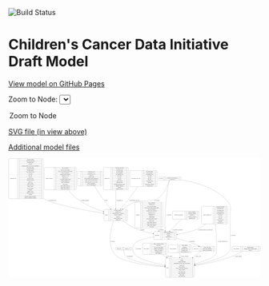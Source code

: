 <link rel='stylesheet' href="assets/style.css">
<link rel='stylesheet' href="https://unpkg.com/leaflet@1.5.1/dist/leaflet.css" integrity="sha512-xwE/Az9zrjBIphAcBb3F6JVqxf46+CDLwfLMHloNu6KEQCAWi6HcDUbeOfBIptF7tcCzusKFjFw2yuvEpDL9wQ==" crossorigin="">
<script type="text/javascript" src="https://code.jquery.com/jquery-3.2.1.min.js"></script>
<script type="text/javascript"  src="https://unpkg.com/leaflet@1.5.1/dist/leaflet.js"></script>
<script type="text/javascript" src="assets/actions.js"></script>

![Build Status](https://github.com/CBIIT/ccdi-model/actions/workflows/model-test-and-deploy.yml/badge.svg)

# Children's Cancer Data Initiative Draft Model

[View model on GitHub Pages](https://cbiit.github.io/ccdi-model/)



Zoom to Node: <select id="node_select">
  <option value="">Zoom to Node</option>
</select>
<div id="model"></div>

<p>
<a href="./model-desc/ccdi-model.svg">SVG file (in view above)</a>
<p>
<a href="./model-desc">Additional model files</a>
<div id='graph' style='display:off;'>
<svg width="3612pt" height="1712pt"
 viewBox="0.00 0.00 3612.00 1712.00" xmlns="http://www.w3.org/2000/svg" xmlns:xlink="http://www.w3.org/1999/xlink">
<g id="graph0" class="graph" transform="scale(1 1) rotate(0) translate(4 1708)">
<title>Perl</title>
<polygon fill="#ffffff" stroke="transparent" points="-4,4 -4,-1708 3608,-1708 3608,4 -4,4"/>
<!-- sample -->
<g id="node1" class="node">
<title>sample</title>
<path fill="none" stroke="#000000" d="M1376.5,-812C1376.5,-812 1690.5,-812 1690.5,-812 1696.5,-812 1702.5,-818 1702.5,-824 1702.5,-824 1702.5,-961 1702.5,-961 1702.5,-967 1696.5,-973 1690.5,-973 1690.5,-973 1376.5,-973 1376.5,-973 1370.5,-973 1364.5,-967 1364.5,-961 1364.5,-961 1364.5,-824 1364.5,-824 1364.5,-818 1370.5,-812 1376.5,-812"/>
<text text-anchor="middle" x="1398.5" y="-888.8" font-family="Times,serif" font-size="14.00" fill="#000000">sample</text>
<polyline fill="none" stroke="#000000" points="1432.5,-812 1432.5,-973 "/>
<text text-anchor="middle" x="1443" y="-888.8" font-family="Times,serif" font-size="14.00" fill="#000000"> </text>
<polyline fill="none" stroke="#000000" points="1453.5,-812 1453.5,-973 "/>
<text text-anchor="middle" x="1567.5" y="-957.8" font-family="Times,serif" font-size="14.00" fill="#000000">alternate_sample_id</text>
<polyline fill="none" stroke="#000000" points="1453.5,-950 1681.5,-950 "/>
<text text-anchor="middle" x="1567.5" y="-934.8" font-family="Times,serif" font-size="14.00" fill="#000000">anatomic_site</text>
<polyline fill="none" stroke="#000000" points="1453.5,-927 1681.5,-927 "/>
<text text-anchor="middle" x="1567.5" y="-911.8" font-family="Times,serif" font-size="14.00" fill="#000000">participant_age_at_collection</text>
<polyline fill="none" stroke="#000000" points="1453.5,-904 1681.5,-904 "/>
<text text-anchor="middle" x="1567.5" y="-888.8" font-family="Times,serif" font-size="14.00" fill="#000000">sample_description</text>
<polyline fill="none" stroke="#000000" points="1453.5,-881 1681.5,-881 "/>
<text text-anchor="middle" x="1567.5" y="-865.8" font-family="Times,serif" font-size="14.00" fill="#000000">sample_id</text>
<polyline fill="none" stroke="#000000" points="1453.5,-858 1681.5,-858 "/>
<text text-anchor="middle" x="1567.5" y="-842.8" font-family="Times,serif" font-size="14.00" fill="#000000">sample_tumor_status</text>
<polyline fill="none" stroke="#000000" points="1453.5,-835 1681.5,-835 "/>
<text text-anchor="middle" x="1567.5" y="-819.8" font-family="Times,serif" font-size="14.00" fill="#000000">sample_type</text>
<polyline fill="none" stroke="#000000" points="1681.5,-812 1681.5,-973 "/>
<text text-anchor="middle" x="1692" y="-888.8" font-family="Times,serif" font-size="14.00" fill="#000000"> </text>
</g>
<!-- participant -->
<g id="node3" class="node">
<title>participant</title>
<path fill="none" stroke="#000000" d="M2089.5,-541.5C2089.5,-541.5 2393.5,-541.5 2393.5,-541.5 2399.5,-541.5 2405.5,-547.5 2405.5,-553.5 2405.5,-553.5 2405.5,-644.5 2405.5,-644.5 2405.5,-650.5 2399.5,-656.5 2393.5,-656.5 2393.5,-656.5 2089.5,-656.5 2089.5,-656.5 2083.5,-656.5 2077.5,-650.5 2077.5,-644.5 2077.5,-644.5 2077.5,-553.5 2077.5,-553.5 2077.5,-547.5 2083.5,-541.5 2089.5,-541.5"/>
<text text-anchor="middle" x="2125.5" y="-595.3" font-family="Times,serif" font-size="14.00" fill="#000000">participant</text>
<polyline fill="none" stroke="#000000" points="2173.5,-541.5 2173.5,-656.5 "/>
<text text-anchor="middle" x="2184" y="-595.3" font-family="Times,serif" font-size="14.00" fill="#000000"> </text>
<polyline fill="none" stroke="#000000" points="2194.5,-541.5 2194.5,-656.5 "/>
<text text-anchor="middle" x="2289.5" y="-641.3" font-family="Times,serif" font-size="14.00" fill="#000000">alternate_participant_id</text>
<polyline fill="none" stroke="#000000" points="2194.5,-633.5 2384.5,-633.5 "/>
<text text-anchor="middle" x="2289.5" y="-618.3" font-family="Times,serif" font-size="14.00" fill="#000000">ethnicity</text>
<polyline fill="none" stroke="#000000" points="2194.5,-610.5 2384.5,-610.5 "/>
<text text-anchor="middle" x="2289.5" y="-595.3" font-family="Times,serif" font-size="14.00" fill="#000000">gender</text>
<polyline fill="none" stroke="#000000" points="2194.5,-587.5 2384.5,-587.5 "/>
<text text-anchor="middle" x="2289.5" y="-572.3" font-family="Times,serif" font-size="14.00" fill="#000000">participant_id</text>
<polyline fill="none" stroke="#000000" points="2194.5,-564.5 2384.5,-564.5 "/>
<text text-anchor="middle" x="2289.5" y="-549.3" font-family="Times,serif" font-size="14.00" fill="#000000">race</text>
<polyline fill="none" stroke="#000000" points="2384.5,-541.5 2384.5,-656.5 "/>
<text text-anchor="middle" x="2395" y="-595.3" font-family="Times,serif" font-size="14.00" fill="#000000"> </text>
</g>
<!-- sample&#45;&gt;participant -->
<g id="edge11" class="edge">
<title>sample&#45;&gt;participant</title>
<path fill="none" stroke="#000000" d="M1630.7988,-811.8249C1678.7667,-775.5389 1738.9935,-734.9118 1798.5,-708 1883.3636,-669.6205 1983.7374,-643.5009 2067.4657,-626.4763"/>
<polygon fill="#000000" stroke="#000000" points="2068.2149,-629.8958 2077.3308,-624.4967 2066.8376,-623.0326 2068.2149,-629.8958"/>
<text text-anchor="middle" x="1916" y="-678.8" font-family="Times,serif" font-size="14.00" fill="#000000">of_sample</text>
</g>
<!-- study -->
<g id="node16" class="node">
<title>study</title>
<path fill="none" stroke="#000000" d="M2257.5,-.5C2257.5,-.5 2647.5,-.5 2647.5,-.5 2653.5,-.5 2659.5,-6.5 2659.5,-12.5 2659.5,-12.5 2659.5,-264.5 2659.5,-264.5 2659.5,-270.5 2653.5,-276.5 2647.5,-276.5 2647.5,-276.5 2257.5,-276.5 2257.5,-276.5 2251.5,-276.5 2245.5,-270.5 2245.5,-264.5 2245.5,-264.5 2245.5,-12.5 2245.5,-12.5 2245.5,-6.5 2251.5,-.5 2257.5,-.5"/>
<text text-anchor="middle" x="2273.5" y="-134.8" font-family="Times,serif" font-size="14.00" fill="#000000">study</text>
<polyline fill="none" stroke="#000000" points="2301.5,-.5 2301.5,-276.5 "/>
<text text-anchor="middle" x="2312" y="-134.8" font-family="Times,serif" font-size="14.00" fill="#000000"> </text>
<polyline fill="none" stroke="#000000" points="2322.5,-.5 2322.5,-276.5 "/>
<text text-anchor="middle" x="2480.5" y="-261.3" font-family="Times,serif" font-size="14.00" fill="#000000">acl</text>
<polyline fill="none" stroke="#000000" points="2322.5,-253.5 2638.5,-253.5 "/>
<text text-anchor="middle" x="2480.5" y="-238.3" font-family="Times,serif" font-size="14.00" fill="#000000">consent</text>
<polyline fill="none" stroke="#000000" points="2322.5,-230.5 2638.5,-230.5 "/>
<text text-anchor="middle" x="2480.5" y="-215.3" font-family="Times,serif" font-size="14.00" fill="#000000">consent_shorthand</text>
<polyline fill="none" stroke="#000000" points="2322.5,-207.5 2638.5,-207.5 "/>
<text text-anchor="middle" x="2480.5" y="-192.3" font-family="Times,serif" font-size="14.00" fill="#000000">experimental_strategy_and_data_subtype</text>
<polyline fill="none" stroke="#000000" points="2322.5,-184.5 2638.5,-184.5 "/>
<text text-anchor="middle" x="2480.5" y="-169.3" font-family="Times,serif" font-size="14.00" fill="#000000">external_url</text>
<polyline fill="none" stroke="#000000" points="2322.5,-161.5 2638.5,-161.5 "/>
<text text-anchor="middle" x="2480.5" y="-146.3" font-family="Times,serif" font-size="14.00" fill="#000000">phs_accession</text>
<polyline fill="none" stroke="#000000" points="2322.5,-138.5 2638.5,-138.5 "/>
<text text-anchor="middle" x="2480.5" y="-123.3" font-family="Times,serif" font-size="14.00" fill="#000000">size_of_data_being_uploaded</text>
<polyline fill="none" stroke="#000000" points="2322.5,-115.5 2638.5,-115.5 "/>
<text text-anchor="middle" x="2480.5" y="-100.3" font-family="Times,serif" font-size="14.00" fill="#000000">study_acronym</text>
<polyline fill="none" stroke="#000000" points="2322.5,-92.5 2638.5,-92.5 "/>
<text text-anchor="middle" x="2480.5" y="-77.3" font-family="Times,serif" font-size="14.00" fill="#000000">study_data_types</text>
<polyline fill="none" stroke="#000000" points="2322.5,-69.5 2638.5,-69.5 "/>
<text text-anchor="middle" x="2480.5" y="-54.3" font-family="Times,serif" font-size="14.00" fill="#000000">study_description</text>
<polyline fill="none" stroke="#000000" points="2322.5,-46.5 2638.5,-46.5 "/>
<text text-anchor="middle" x="2480.5" y="-31.3" font-family="Times,serif" font-size="14.00" fill="#000000">study_name</text>
<polyline fill="none" stroke="#000000" points="2322.5,-23.5 2638.5,-23.5 "/>
<text text-anchor="middle" x="2480.5" y="-8.3" font-family="Times,serif" font-size="14.00" fill="#000000">study_short_title</text>
<polyline fill="none" stroke="#000000" points="2638.5,-.5 2638.5,-276.5 "/>
<text text-anchor="middle" x="2649" y="-134.8" font-family="Times,serif" font-size="14.00" fill="#000000"> </text>
</g>
<!-- sample&#45;&gt;study -->
<g id="edge12" class="edge">
<title>sample&#45;&gt;study</title>
<path fill="none" stroke="#000000" d="M1502.4494,-811.7212C1462.237,-692.0255 1409.573,-466.7978 1520.5,-328 1607.8769,-218.6693 1988.2301,-171.0385 2235.221,-151.3349"/>
<polygon fill="#000000" stroke="#000000" points="2235.7198,-154.8065 2245.4139,-150.5316 2235.1697,-147.8282 2235.7198,-154.8065"/>
<text text-anchor="middle" x="1491" y="-511.8" font-family="Times,serif" font-size="14.00" fill="#000000">of_sample</text>
</g>
<!-- publication -->
<g id="node2" class="node">
<title>publication</title>
<path fill="none" stroke="#000000" d="M1541.5,-391C1541.5,-391 1751.5,-391 1751.5,-391 1757.5,-391 1763.5,-397 1763.5,-403 1763.5,-403 1763.5,-415 1763.5,-415 1763.5,-421 1757.5,-427 1751.5,-427 1751.5,-427 1541.5,-427 1541.5,-427 1535.5,-427 1529.5,-421 1529.5,-415 1529.5,-415 1529.5,-403 1529.5,-403 1529.5,-397 1535.5,-391 1541.5,-391"/>
<text text-anchor="middle" x="1578" y="-405.3" font-family="Times,serif" font-size="14.00" fill="#000000">publication</text>
<polyline fill="none" stroke="#000000" points="1626.5,-391 1626.5,-427 "/>
<text text-anchor="middle" x="1637" y="-405.3" font-family="Times,serif" font-size="14.00" fill="#000000"> </text>
<polyline fill="none" stroke="#000000" points="1647.5,-391 1647.5,-427 "/>
<text text-anchor="middle" x="1695" y="-405.3" font-family="Times,serif" font-size="14.00" fill="#000000">pubmed_id</text>
<polyline fill="none" stroke="#000000" points="1742.5,-391 1742.5,-427 "/>
<text text-anchor="middle" x="1753" y="-405.3" font-family="Times,serif" font-size="14.00" fill="#000000"> </text>
</g>
<!-- publication&#45;&gt;study -->
<g id="edge7" class="edge">
<title>publication&#45;&gt;study</title>
<path fill="none" stroke="#000000" d="M1646.9879,-390.9965C1648.6971,-365.6583 1655.7168,-319.8069 1683.5,-295 1763.7027,-223.3889 2037.3263,-180.5908 2235.3782,-158.298"/>
<polygon fill="#000000" stroke="#000000" points="2235.7925,-161.7736 2245.3428,-157.1864 2235.0164,-154.8167 2235.7925,-161.7736"/>
<text text-anchor="middle" x="1734.5" y="-298.8" font-family="Times,serif" font-size="14.00" fill="#000000">of_publication</text>
</g>
<!-- study_arm -->
<g id="node14" class="node">
<title>study_arm</title>
<path fill="none" stroke="#000000" d="M2648,-374.5C2648,-374.5 2945,-374.5 2945,-374.5 2951,-374.5 2957,-380.5 2957,-386.5 2957,-386.5 2957,-431.5 2957,-431.5 2957,-437.5 2951,-443.5 2945,-443.5 2945,-443.5 2648,-443.5 2648,-443.5 2642,-443.5 2636,-437.5 2636,-431.5 2636,-431.5 2636,-386.5 2636,-386.5 2636,-380.5 2642,-374.5 2648,-374.5"/>
<text text-anchor="middle" x="2682" y="-405.3" font-family="Times,serif" font-size="14.00" fill="#000000">study_arm</text>
<polyline fill="none" stroke="#000000" points="2728,-374.5 2728,-443.5 "/>
<text text-anchor="middle" x="2738.5" y="-405.3" font-family="Times,serif" font-size="14.00" fill="#000000"> </text>
<polyline fill="none" stroke="#000000" points="2749,-374.5 2749,-443.5 "/>
<text text-anchor="middle" x="2842.5" y="-428.3" font-family="Times,serif" font-size="14.00" fill="#000000">clinical_trial_arm</text>
<polyline fill="none" stroke="#000000" points="2749,-420.5 2936,-420.5 "/>
<text text-anchor="middle" x="2842.5" y="-405.3" font-family="Times,serif" font-size="14.00" fill="#000000">clinical_trial_identifier</text>
<polyline fill="none" stroke="#000000" points="2749,-397.5 2936,-397.5 "/>
<text text-anchor="middle" x="2842.5" y="-382.3" font-family="Times,serif" font-size="14.00" fill="#000000">clinical_trial_repository</text>
<polyline fill="none" stroke="#000000" points="2936,-374.5 2936,-443.5 "/>
<text text-anchor="middle" x="2946.5" y="-405.3" font-family="Times,serif" font-size="14.00" fill="#000000"> </text>
</g>
<!-- participant&#45;&gt;study_arm -->
<g id="edge9" class="edge">
<title>participant&#45;&gt;study_arm</title>
<path fill="none" stroke="#000000" d="M2405.9685,-559.2324C2475.236,-540.7735 2556.1671,-516.9379 2627.5,-490 2659.0855,-478.0722 2692.8328,-462.5052 2721.7995,-448.2093"/>
<polygon fill="#000000" stroke="#000000" points="2723.6331,-451.2063 2731.0275,-443.6186 2720.5153,-444.939 2723.6331,-451.2063"/>
<text text-anchor="middle" x="2626" y="-511.8" font-family="Times,serif" font-size="14.00" fill="#000000">of_participant</text>
</g>
<!-- participant&#45;&gt;study -->
<g id="edge10" class="edge">
<title>participant&#45;&gt;study</title>
<path fill="none" stroke="#000000" d="M2077.3453,-578.7322C1969.3604,-561.6393 1842.0083,-532.9888 1808.5,-490 1764.2366,-433.2131 1765.3687,-385.6514 1808.5,-328 1860.4384,-258.5767 2069.5399,-205.8395 2235.5752,-173.843"/>
<polygon fill="#000000" stroke="#000000" points="2236.2802,-177.2717 2245.4448,-171.9556 2234.9653,-170.3963 2236.2802,-177.2717"/>
<text text-anchor="middle" x="1859" y="-405.3" font-family="Times,serif" font-size="14.00" fill="#000000">of_participant</text>
</g>
<!-- diagnosis -->
<g id="node4" class="node">
<title>diagnosis</title>
<path fill="none" stroke="#000000" d="M1819.5,-708.5C1819.5,-708.5 2193.5,-708.5 2193.5,-708.5 2199.5,-708.5 2205.5,-714.5 2205.5,-720.5 2205.5,-720.5 2205.5,-1064.5 2205.5,-1064.5 2205.5,-1070.5 2199.5,-1076.5 2193.5,-1076.5 2193.5,-1076.5 1819.5,-1076.5 1819.5,-1076.5 1813.5,-1076.5 1807.5,-1070.5 1807.5,-1064.5 1807.5,-1064.5 1807.5,-720.5 1807.5,-720.5 1807.5,-714.5 1813.5,-708.5 1819.5,-708.5"/>
<text text-anchor="middle" x="1849.5" y="-888.8" font-family="Times,serif" font-size="14.00" fill="#000000">diagnosis</text>
<polyline fill="none" stroke="#000000" points="1891.5,-708.5 1891.5,-1076.5 "/>
<text text-anchor="middle" x="1902" y="-888.8" font-family="Times,serif" font-size="14.00" fill="#000000"> </text>
<polyline fill="none" stroke="#000000" points="1912.5,-708.5 1912.5,-1076.5 "/>
<text text-anchor="middle" x="2048.5" y="-1061.3" font-family="Times,serif" font-size="14.00" fill="#000000">age_at_diagnosis</text>
<polyline fill="none" stroke="#000000" points="1912.5,-1053.5 2184.5,-1053.5 "/>
<text text-anchor="middle" x="2048.5" y="-1038.3" font-family="Times,serif" font-size="14.00" fill="#000000">anatomic_site</text>
<polyline fill="none" stroke="#000000" points="1912.5,-1030.5 2184.5,-1030.5 "/>
<text text-anchor="middle" x="2048.5" y="-1015.3" font-family="Times,serif" font-size="14.00" fill="#000000">days_to_last_followup</text>
<polyline fill="none" stroke="#000000" points="1912.5,-1007.5 2184.5,-1007.5 "/>
<text text-anchor="middle" x="2048.5" y="-992.3" font-family="Times,serif" font-size="14.00" fill="#000000">days_to_last_known_disease_status</text>
<polyline fill="none" stroke="#000000" points="1912.5,-984.5 2184.5,-984.5 "/>
<text text-anchor="middle" x="2048.5" y="-969.3" font-family="Times,serif" font-size="14.00" fill="#000000">days_to_recurrence</text>
<polyline fill="none" stroke="#000000" points="1912.5,-961.5 2184.5,-961.5 "/>
<text text-anchor="middle" x="2048.5" y="-946.3" font-family="Times,serif" font-size="14.00" fill="#000000">diagnosis_finer_resolution</text>
<polyline fill="none" stroke="#000000" points="1912.5,-938.5 2184.5,-938.5 "/>
<text text-anchor="middle" x="2048.5" y="-923.3" font-family="Times,serif" font-size="14.00" fill="#000000">diagnosis_icd_cm</text>
<polyline fill="none" stroke="#000000" points="1912.5,-915.5 2184.5,-915.5 "/>
<text text-anchor="middle" x="2048.5" y="-900.3" font-family="Times,serif" font-size="14.00" fill="#000000">diagnosis_icd_o</text>
<polyline fill="none" stroke="#000000" points="1912.5,-892.5 2184.5,-892.5 "/>
<text text-anchor="middle" x="2048.5" y="-877.3" font-family="Times,serif" font-size="14.00" fill="#000000">diagnosis_id</text>
<polyline fill="none" stroke="#000000" points="1912.5,-869.5 2184.5,-869.5 "/>
<text text-anchor="middle" x="2048.5" y="-854.3" font-family="Times,serif" font-size="14.00" fill="#000000">disease_phase</text>
<polyline fill="none" stroke="#000000" points="1912.5,-846.5 2184.5,-846.5 "/>
<text text-anchor="middle" x="2048.5" y="-831.3" font-family="Times,serif" font-size="14.00" fill="#000000">last_known_disease_status</text>
<polyline fill="none" stroke="#000000" points="1912.5,-823.5 2184.5,-823.5 "/>
<text text-anchor="middle" x="2048.5" y="-808.3" font-family="Times,serif" font-size="14.00" fill="#000000">tumor_grade</text>
<polyline fill="none" stroke="#000000" points="1912.5,-800.5 2184.5,-800.5 "/>
<text text-anchor="middle" x="2048.5" y="-785.3" font-family="Times,serif" font-size="14.00" fill="#000000">tumor_stage_clinical_m</text>
<polyline fill="none" stroke="#000000" points="1912.5,-777.5 2184.5,-777.5 "/>
<text text-anchor="middle" x="2048.5" y="-762.3" font-family="Times,serif" font-size="14.00" fill="#000000">tumor_stage_clinical_n</text>
<polyline fill="none" stroke="#000000" points="1912.5,-754.5 2184.5,-754.5 "/>
<text text-anchor="middle" x="2048.5" y="-739.3" font-family="Times,serif" font-size="14.00" fill="#000000">tumor_stage_clinical_t</text>
<polyline fill="none" stroke="#000000" points="1912.5,-731.5 2184.5,-731.5 "/>
<text text-anchor="middle" x="2048.5" y="-716.3" font-family="Times,serif" font-size="14.00" fill="#000000">vital_status</text>
<polyline fill="none" stroke="#000000" points="2184.5,-708.5 2184.5,-1076.5 "/>
<text text-anchor="middle" x="2195" y="-888.8" font-family="Times,serif" font-size="14.00" fill="#000000"> </text>
</g>
<!-- diagnosis&#45;&gt;participant -->
<g id="edge3" class="edge">
<title>diagnosis&#45;&gt;participant</title>
<path fill="none" stroke="#000000" d="M2110.9302,-708.3139C2119.7534,-696.6599 2128.9662,-685.4351 2138.5,-675 2142.0167,-671.1509 2145.7538,-667.3689 2149.6415,-663.6742"/>
<polygon fill="#000000" stroke="#000000" points="2152.2691,-666.0141 2157.285,-656.6818 2147.5442,-660.8492 2152.2691,-666.0141"/>
<text text-anchor="middle" x="2183" y="-678.8" font-family="Times,serif" font-size="14.00" fill="#000000">of_diagnosis</text>
</g>
<!-- sample_diagnosis -->
<g id="node5" class="node">
<title>sample_diagnosis</title>
<path fill="none" stroke="#000000" d="M523,-1255C523,-1255 956,-1255 956,-1255 962,-1255 968,-1261 968,-1267 968,-1267 968,-1565 968,-1565 968,-1571 962,-1577 956,-1577 956,-1577 523,-1577 523,-1577 517,-1577 511,-1571 511,-1565 511,-1565 511,-1267 511,-1267 511,-1261 517,-1255 523,-1255"/>
<text text-anchor="middle" x="582.5" y="-1412.3" font-family="Times,serif" font-size="14.00" fill="#000000">sample_diagnosis</text>
<polyline fill="none" stroke="#000000" points="654,-1255 654,-1577 "/>
<text text-anchor="middle" x="664.5" y="-1412.3" font-family="Times,serif" font-size="14.00" fill="#000000"> </text>
<polyline fill="none" stroke="#000000" points="675,-1255 675,-1577 "/>
<text text-anchor="middle" x="811" y="-1561.8" font-family="Times,serif" font-size="14.00" fill="#000000">age_at_diagnosis</text>
<polyline fill="none" stroke="#000000" points="675,-1554 947,-1554 "/>
<text text-anchor="middle" x="811" y="-1538.8" font-family="Times,serif" font-size="14.00" fill="#000000">days_to_last_followup</text>
<polyline fill="none" stroke="#000000" points="675,-1531 947,-1531 "/>
<text text-anchor="middle" x="811" y="-1515.8" font-family="Times,serif" font-size="14.00" fill="#000000">days_to_last_known_disease_status</text>
<polyline fill="none" stroke="#000000" points="675,-1508 947,-1508 "/>
<text text-anchor="middle" x="811" y="-1492.8" font-family="Times,serif" font-size="14.00" fill="#000000">days_to_recurrence</text>
<polyline fill="none" stroke="#000000" points="675,-1485 947,-1485 "/>
<text text-anchor="middle" x="811" y="-1469.8" font-family="Times,serif" font-size="14.00" fill="#000000">diagnosis_finer_resolution</text>
<polyline fill="none" stroke="#000000" points="675,-1462 947,-1462 "/>
<text text-anchor="middle" x="811" y="-1446.8" font-family="Times,serif" font-size="14.00" fill="#000000">diagnosis_icd_cm</text>
<polyline fill="none" stroke="#000000" points="675,-1439 947,-1439 "/>
<text text-anchor="middle" x="811" y="-1423.8" font-family="Times,serif" font-size="14.00" fill="#000000">diagnosis_icd_o</text>
<polyline fill="none" stroke="#000000" points="675,-1416 947,-1416 "/>
<text text-anchor="middle" x="811" y="-1400.8" font-family="Times,serif" font-size="14.00" fill="#000000">last_known_disease_status</text>
<polyline fill="none" stroke="#000000" points="675,-1393 947,-1393 "/>
<text text-anchor="middle" x="811" y="-1377.8" font-family="Times,serif" font-size="14.00" fill="#000000">sample_diagnosis_id</text>
<polyline fill="none" stroke="#000000" points="675,-1370 947,-1370 "/>
<text text-anchor="middle" x="811" y="-1354.8" font-family="Times,serif" font-size="14.00" fill="#000000">tumor_classification</text>
<polyline fill="none" stroke="#000000" points="675,-1347 947,-1347 "/>
<text text-anchor="middle" x="811" y="-1331.8" font-family="Times,serif" font-size="14.00" fill="#000000">tumor_grade</text>
<polyline fill="none" stroke="#000000" points="675,-1324 947,-1324 "/>
<text text-anchor="middle" x="811" y="-1308.8" font-family="Times,serif" font-size="14.00" fill="#000000">tumor_stage_clinical_m</text>
<polyline fill="none" stroke="#000000" points="675,-1301 947,-1301 "/>
<text text-anchor="middle" x="811" y="-1285.8" font-family="Times,serif" font-size="14.00" fill="#000000">tumor_stage_clinical_n</text>
<polyline fill="none" stroke="#000000" points="675,-1278 947,-1278 "/>
<text text-anchor="middle" x="811" y="-1262.8" font-family="Times,serif" font-size="14.00" fill="#000000">tumor_stage_clinical_t</text>
<polyline fill="none" stroke="#000000" points="947,-1255 947,-1577 "/>
<text text-anchor="middle" x="957.5" y="-1412.3" font-family="Times,serif" font-size="14.00" fill="#000000"> </text>
</g>
<!-- sample_diagnosis&#45;&gt;sample -->
<g id="edge14" class="edge">
<title>sample_diagnosis&#45;&gt;sample</title>
<path fill="none" stroke="#000000" d="M849.978,-1254.8823C886.6559,-1209.5998 930.3001,-1163.1726 977.5,-1128 1091.1452,-1043.3136 1239.8289,-982.3927 1354.8447,-943.7553"/>
<polygon fill="#000000" stroke="#000000" points="1356.0832,-947.0319 1364.4635,-940.5495 1353.8699,-940.391 1356.0832,-947.0319"/>
<text text-anchor="middle" x="1090.5" y="-1098.8" font-family="Times,serif" font-size="14.00" fill="#000000">of_sample_diagnosis</text>
</g>
<!-- pdx -->
<g id="node6" class="node">
<title>pdx</title>
<path fill="none" stroke="#000000" d="M998,-1312.5C998,-1312.5 1327,-1312.5 1327,-1312.5 1333,-1312.5 1339,-1318.5 1339,-1324.5 1339,-1324.5 1339,-1507.5 1339,-1507.5 1339,-1513.5 1333,-1519.5 1327,-1519.5 1327,-1519.5 998,-1519.5 998,-1519.5 992,-1519.5 986,-1513.5 986,-1507.5 986,-1507.5 986,-1324.5 986,-1324.5 986,-1318.5 992,-1312.5 998,-1312.5"/>
<text text-anchor="middle" x="1007.5" y="-1412.3" font-family="Times,serif" font-size="14.00" fill="#000000">pdx</text>
<polyline fill="none" stroke="#000000" points="1029,-1312.5 1029,-1519.5 "/>
<text text-anchor="middle" x="1039.5" y="-1412.3" font-family="Times,serif" font-size="14.00" fill="#000000"> </text>
<polyline fill="none" stroke="#000000" points="1050,-1312.5 1050,-1519.5 "/>
<text text-anchor="middle" x="1184" y="-1504.3" font-family="Times,serif" font-size="14.00" fill="#000000">implantation_site</text>
<polyline fill="none" stroke="#000000" points="1050,-1496.5 1318,-1496.5 "/>
<text text-anchor="middle" x="1184" y="-1481.3" font-family="Times,serif" font-size="14.00" fill="#000000">implantation_type</text>
<polyline fill="none" stroke="#000000" points="1050,-1473.5 1318,-1473.5 "/>
<text text-anchor="middle" x="1184" y="-1458.3" font-family="Times,serif" font-size="14.00" fill="#000000">model_id</text>
<polyline fill="none" stroke="#000000" points="1050,-1450.5 1318,-1450.5 "/>
<text text-anchor="middle" x="1184" y="-1435.3" font-family="Times,serif" font-size="14.00" fill="#000000">mouse_strain</text>
<polyline fill="none" stroke="#000000" points="1050,-1427.5 1318,-1427.5 "/>
<text text-anchor="middle" x="1184" y="-1412.3" font-family="Times,serif" font-size="14.00" fill="#000000">strain_immune_system_humanized</text>
<polyline fill="none" stroke="#000000" points="1050,-1404.5 1318,-1404.5 "/>
<text text-anchor="middle" x="1184" y="-1389.3" font-family="Times,serif" font-size="14.00" fill="#000000">tumor_characterization_method</text>
<polyline fill="none" stroke="#000000" points="1050,-1381.5 1318,-1381.5 "/>
<text text-anchor="middle" x="1184" y="-1366.3" font-family="Times,serif" font-size="14.00" fill="#000000">tumor_not_mus_or_ebv_origin</text>
<polyline fill="none" stroke="#000000" points="1050,-1358.5 1318,-1358.5 "/>
<text text-anchor="middle" x="1184" y="-1343.3" font-family="Times,serif" font-size="14.00" fill="#000000">tumor_preparation</text>
<polyline fill="none" stroke="#000000" points="1050,-1335.5 1318,-1335.5 "/>
<text text-anchor="middle" x="1184" y="-1320.3" font-family="Times,serif" font-size="14.00" fill="#000000">type_of_humanization</text>
<polyline fill="none" stroke="#000000" points="1318,-1312.5 1318,-1519.5 "/>
<text text-anchor="middle" x="1328.5" y="-1412.3" font-family="Times,serif" font-size="14.00" fill="#000000"> </text>
</g>
<!-- pdx&#45;&gt;sample -->
<g id="edge13" class="edge">
<title>pdx&#45;&gt;sample</title>
<path fill="none" stroke="#000000" d="M1226.3058,-1312.1643C1261.202,-1256.692 1305.8959,-1187.7204 1348.5,-1128 1383.9609,-1078.2926 1425.8201,-1024.6302 1460.7444,-981.1026"/>
<polygon fill="#000000" stroke="#000000" points="1463.6433,-983.0827 1467.1817,-973.0962 1458.1879,-978.6965 1463.6433,-983.0827"/>
<text text-anchor="middle" x="1395.5" y="-1098.8" font-family="Times,serif" font-size="14.00" fill="#000000">of_pdx</text>
</g>
<!-- study_admin -->
<g id="node7" class="node">
<title>study_admin</title>
<path fill="none" stroke="#000000" d="M1930.5,-328.5C1930.5,-328.5 2256.5,-328.5 2256.5,-328.5 2262.5,-328.5 2268.5,-334.5 2268.5,-340.5 2268.5,-340.5 2268.5,-477.5 2268.5,-477.5 2268.5,-483.5 2262.5,-489.5 2256.5,-489.5 2256.5,-489.5 1930.5,-489.5 1930.5,-489.5 1924.5,-489.5 1918.5,-483.5 1918.5,-477.5 1918.5,-477.5 1918.5,-340.5 1918.5,-340.5 1918.5,-334.5 1924.5,-328.5 1930.5,-328.5"/>
<text text-anchor="middle" x="1972.5" y="-405.3" font-family="Times,serif" font-size="14.00" fill="#000000">study_admin</text>
<polyline fill="none" stroke="#000000" points="2026.5,-328.5 2026.5,-489.5 "/>
<text text-anchor="middle" x="2037" y="-405.3" font-family="Times,serif" font-size="14.00" fill="#000000"> </text>
<polyline fill="none" stroke="#000000" points="2047.5,-328.5 2047.5,-489.5 "/>
<text text-anchor="middle" x="2147.5" y="-474.3" font-family="Times,serif" font-size="14.00" fill="#000000">adult_or_childhood_study</text>
<polyline fill="none" stroke="#000000" points="2047.5,-466.5 2247.5,-466.5 "/>
<text text-anchor="middle" x="2147.5" y="-451.3" font-family="Times,serif" font-size="14.00" fill="#000000">data_types</text>
<polyline fill="none" stroke="#000000" points="2047.5,-443.5 2247.5,-443.5 "/>
<text text-anchor="middle" x="2147.5" y="-428.3" font-family="Times,serif" font-size="14.00" fill="#000000">file_types_and_format</text>
<polyline fill="none" stroke="#000000" points="2047.5,-420.5 2247.5,-420.5 "/>
<text text-anchor="middle" x="2147.5" y="-405.3" font-family="Times,serif" font-size="14.00" fill="#000000">number_of_participants</text>
<polyline fill="none" stroke="#000000" points="2047.5,-397.5 2247.5,-397.5 "/>
<text text-anchor="middle" x="2147.5" y="-382.3" font-family="Times,serif" font-size="14.00" fill="#000000">number_of_samples</text>
<polyline fill="none" stroke="#000000" points="2047.5,-374.5 2247.5,-374.5 "/>
<text text-anchor="middle" x="2147.5" y="-359.3" font-family="Times,serif" font-size="14.00" fill="#000000">organism_species</text>
<polyline fill="none" stroke="#000000" points="2047.5,-351.5 2247.5,-351.5 "/>
<text text-anchor="middle" x="2147.5" y="-336.3" font-family="Times,serif" font-size="14.00" fill="#000000">study_admin_id</text>
<polyline fill="none" stroke="#000000" points="2247.5,-328.5 2247.5,-489.5 "/>
<text text-anchor="middle" x="2258" y="-405.3" font-family="Times,serif" font-size="14.00" fill="#000000"> </text>
</g>
<!-- study_admin&#45;&gt;study -->
<g id="edge6" class="edge">
<title>study_admin&#45;&gt;study</title>
<path fill="none" stroke="#000000" d="M2200.7256,-328.2075C2219.8775,-313.7768 2240.3472,-298.3533 2261.0298,-282.7693"/>
<polygon fill="#000000" stroke="#000000" points="2263.3945,-285.3699 2269.2749,-276.5568 2259.182,-279.7793 2263.3945,-285.3699"/>
<text text-anchor="middle" x="2297" y="-298.8" font-family="Times,serif" font-size="14.00" fill="#000000">of_study_admin</text>
</g>
<!-- imaging_file -->
<g id="node8" class="node">
<title>imaging_file</title>
<path fill="none" stroke="#000000" d="M1369.5,-1255C1369.5,-1255 1703.5,-1255 1703.5,-1255 1709.5,-1255 1715.5,-1261 1715.5,-1267 1715.5,-1267 1715.5,-1565 1715.5,-1565 1715.5,-1571 1709.5,-1577 1703.5,-1577 1703.5,-1577 1369.5,-1577 1369.5,-1577 1363.5,-1577 1357.5,-1571 1357.5,-1565 1357.5,-1565 1357.5,-1267 1357.5,-1267 1357.5,-1261 1363.5,-1255 1369.5,-1255"/>
<text text-anchor="middle" x="1409.5" y="-1412.3" font-family="Times,serif" font-size="14.00" fill="#000000">imaging_file</text>
<polyline fill="none" stroke="#000000" points="1461.5,-1255 1461.5,-1577 "/>
<text text-anchor="middle" x="1472" y="-1412.3" font-family="Times,serif" font-size="14.00" fill="#000000"> </text>
<polyline fill="none" stroke="#000000" points="1482.5,-1255 1482.5,-1577 "/>
<text text-anchor="middle" x="1588.5" y="-1561.8" font-family="Times,serif" font-size="14.00" fill="#000000">checksum_algorithm</text>
<polyline fill="none" stroke="#000000" points="1482.5,-1554 1694.5,-1554 "/>
<text text-anchor="middle" x="1588.5" y="-1538.8" font-family="Times,serif" font-size="14.00" fill="#000000">checksum_value</text>
<polyline fill="none" stroke="#000000" points="1482.5,-1531 1694.5,-1531 "/>
<text text-anchor="middle" x="1588.5" y="-1515.8" font-family="Times,serif" font-size="14.00" fill="#000000">dcf_indexd_guid</text>
<polyline fill="none" stroke="#000000" points="1482.5,-1508 1694.5,-1508 "/>
<text text-anchor="middle" x="1588.5" y="-1492.8" font-family="Times,serif" font-size="14.00" fill="#000000">file_description</text>
<polyline fill="none" stroke="#000000" points="1482.5,-1485 1694.5,-1485 "/>
<text text-anchor="middle" x="1588.5" y="-1469.8" font-family="Times,serif" font-size="14.00" fill="#000000">file_mapping_level</text>
<polyline fill="none" stroke="#000000" points="1482.5,-1462 1694.5,-1462 "/>
<text text-anchor="middle" x="1588.5" y="-1446.8" font-family="Times,serif" font-size="14.00" fill="#000000">file_name</text>
<polyline fill="none" stroke="#000000" points="1482.5,-1439 1694.5,-1439 "/>
<text text-anchor="middle" x="1588.5" y="-1423.8" font-family="Times,serif" font-size="14.00" fill="#000000">file_size</text>
<polyline fill="none" stroke="#000000" points="1482.5,-1416 1694.5,-1416 "/>
<text text-anchor="middle" x="1588.5" y="-1400.8" font-family="Times,serif" font-size="14.00" fill="#000000">file_type</text>
<polyline fill="none" stroke="#000000" points="1482.5,-1393 1694.5,-1393 "/>
<text text-anchor="middle" x="1588.5" y="-1377.8" font-family="Times,serif" font-size="14.00" fill="#000000">file_url_in_cds</text>
<polyline fill="none" stroke="#000000" points="1482.5,-1370 1694.5,-1370 "/>
<text text-anchor="middle" x="1588.5" y="-1354.8" font-family="Times,serif" font-size="14.00" fill="#000000">image_modality</text>
<polyline fill="none" stroke="#000000" points="1482.5,-1347 1694.5,-1347 "/>
<text text-anchor="middle" x="1588.5" y="-1331.8" font-family="Times,serif" font-size="14.00" fill="#000000">imaging_instrument_model</text>
<polyline fill="none" stroke="#000000" points="1482.5,-1324 1694.5,-1324 "/>
<text text-anchor="middle" x="1588.5" y="-1308.8" font-family="Times,serif" font-size="14.00" fill="#000000">imaging_platform</text>
<polyline fill="none" stroke="#000000" points="1482.5,-1301 1694.5,-1301 "/>
<text text-anchor="middle" x="1588.5" y="-1285.8" font-family="Times,serif" font-size="14.00" fill="#000000">md5sum</text>
<polyline fill="none" stroke="#000000" points="1482.5,-1278 1694.5,-1278 "/>
<text text-anchor="middle" x="1588.5" y="-1262.8" font-family="Times,serif" font-size="14.00" fill="#000000">software_package</text>
<polyline fill="none" stroke="#000000" points="1694.5,-1255 1694.5,-1577 "/>
<text text-anchor="middle" x="1705" y="-1412.3" font-family="Times,serif" font-size="14.00" fill="#000000"> </text>
</g>
<!-- imaging_file&#45;&gt;sample -->
<g id="edge8" class="edge">
<title>imaging_file&#45;&gt;sample</title>
<path fill="none" stroke="#000000" d="M1535.5754,-1254.6611C1535.0649,-1165.5701 1534.4495,-1058.1863 1534.022,-983.5881"/>
<polygon fill="#000000" stroke="#000000" points="1537.5203,-983.2646 1533.963,-973.2849 1530.5204,-983.3048 1537.5203,-983.2646"/>
<text text-anchor="middle" x="1589" y="-1098.8" font-family="Times,serif" font-size="14.00" fill="#000000">of_imaging_file</text>
</g>
<!-- methylation_array_file -->
<g id="node9" class="node">
<title>methylation_array_file</title>
<path fill="none" stroke="#000000" d="M1746,-1301C1746,-1301 2113,-1301 2113,-1301 2119,-1301 2125,-1307 2125,-1313 2125,-1313 2125,-1519 2125,-1519 2125,-1525 2119,-1531 2113,-1531 2113,-1531 1746,-1531 1746,-1531 1740,-1531 1734,-1525 1734,-1519 1734,-1519 1734,-1313 1734,-1313 1734,-1307 1740,-1301 1746,-1301"/>
<text text-anchor="middle" x="1823" y="-1412.3" font-family="Times,serif" font-size="14.00" fill="#000000">methylation_array_file</text>
<polyline fill="none" stroke="#000000" points="1912,-1301 1912,-1531 "/>
<text text-anchor="middle" x="1922.5" y="-1412.3" font-family="Times,serif" font-size="14.00" fill="#000000"> </text>
<polyline fill="none" stroke="#000000" points="1933,-1301 1933,-1531 "/>
<text text-anchor="middle" x="2018.5" y="-1515.8" font-family="Times,serif" font-size="14.00" fill="#000000">dcf_indexd_guid</text>
<polyline fill="none" stroke="#000000" points="1933,-1508 2104,-1508 "/>
<text text-anchor="middle" x="2018.5" y="-1492.8" font-family="Times,serif" font-size="14.00" fill="#000000">file_description</text>
<polyline fill="none" stroke="#000000" points="1933,-1485 2104,-1485 "/>
<text text-anchor="middle" x="2018.5" y="-1469.8" font-family="Times,serif" font-size="14.00" fill="#000000">file_mapping_level</text>
<polyline fill="none" stroke="#000000" points="1933,-1462 2104,-1462 "/>
<text text-anchor="middle" x="2018.5" y="-1446.8" font-family="Times,serif" font-size="14.00" fill="#000000">file_name</text>
<polyline fill="none" stroke="#000000" points="1933,-1439 2104,-1439 "/>
<text text-anchor="middle" x="2018.5" y="-1423.8" font-family="Times,serif" font-size="14.00" fill="#000000">file_size</text>
<polyline fill="none" stroke="#000000" points="1933,-1416 2104,-1416 "/>
<text text-anchor="middle" x="2018.5" y="-1400.8" font-family="Times,serif" font-size="14.00" fill="#000000">file_type</text>
<polyline fill="none" stroke="#000000" points="1933,-1393 2104,-1393 "/>
<text text-anchor="middle" x="2018.5" y="-1377.8" font-family="Times,serif" font-size="14.00" fill="#000000">file_url_in_cds</text>
<polyline fill="none" stroke="#000000" points="1933,-1370 2104,-1370 "/>
<text text-anchor="middle" x="2018.5" y="-1354.8" font-family="Times,serif" font-size="14.00" fill="#000000">md5sum</text>
<polyline fill="none" stroke="#000000" points="1933,-1347 2104,-1347 "/>
<text text-anchor="middle" x="2018.5" y="-1331.8" font-family="Times,serif" font-size="14.00" fill="#000000">methylation_platform</text>
<polyline fill="none" stroke="#000000" points="1933,-1324 2104,-1324 "/>
<text text-anchor="middle" x="2018.5" y="-1308.8" font-family="Times,serif" font-size="14.00" fill="#000000">reporter_label</text>
<polyline fill="none" stroke="#000000" points="2104,-1301 2104,-1531 "/>
<text text-anchor="middle" x="2114.5" y="-1412.3" font-family="Times,serif" font-size="14.00" fill="#000000"> </text>
</g>
<!-- methylation_array_file&#45;&gt;sample -->
<g id="edge4" class="edge">
<title>methylation_array_file&#45;&gt;sample</title>
<path fill="none" stroke="#000000" d="M1850.0683,-1300.9242C1812.7227,-1247.7326 1767.1219,-1184.0639 1724.5,-1128 1686.9317,-1078.5835 1643.4478,-1024.7247 1607.469,-981.001"/>
<polygon fill="#000000" stroke="#000000" points="1610.1328,-978.7299 1601.0724,-973.2381 1604.7305,-983.1814 1610.1328,-978.7299"/>
<text text-anchor="middle" x="1801" y="-1098.8" font-family="Times,serif" font-size="14.00" fill="#000000">of_methylation_array_file</text>
</g>
<!-- study_personnel -->
<g id="node10" class="node">
<title>study_personnel</title>
<path fill="none" stroke="#000000" d="M2299,-351.5C2299,-351.5 2606,-351.5 2606,-351.5 2612,-351.5 2618,-357.5 2618,-363.5 2618,-363.5 2618,-454.5 2618,-454.5 2618,-460.5 2612,-466.5 2606,-466.5 2606,-466.5 2299,-466.5 2299,-466.5 2293,-466.5 2287,-460.5 2287,-454.5 2287,-454.5 2287,-363.5 2287,-363.5 2287,-357.5 2293,-351.5 2299,-351.5"/>
<text text-anchor="middle" x="2354" y="-405.3" font-family="Times,serif" font-size="14.00" fill="#000000">study_personnel</text>
<polyline fill="none" stroke="#000000" points="2421,-351.5 2421,-466.5 "/>
<text text-anchor="middle" x="2431.5" y="-405.3" font-family="Times,serif" font-size="14.00" fill="#000000"> </text>
<polyline fill="none" stroke="#000000" points="2442,-351.5 2442,-466.5 "/>
<text text-anchor="middle" x="2519.5" y="-451.3" font-family="Times,serif" font-size="14.00" fill="#000000">email_address</text>
<polyline fill="none" stroke="#000000" points="2442,-443.5 2597,-443.5 "/>
<text text-anchor="middle" x="2519.5" y="-428.3" font-family="Times,serif" font-size="14.00" fill="#000000">institution</text>
<polyline fill="none" stroke="#000000" points="2442,-420.5 2597,-420.5 "/>
<text text-anchor="middle" x="2519.5" y="-405.3" font-family="Times,serif" font-size="14.00" fill="#000000">personnel_name</text>
<polyline fill="none" stroke="#000000" points="2442,-397.5 2597,-397.5 "/>
<text text-anchor="middle" x="2519.5" y="-382.3" font-family="Times,serif" font-size="14.00" fill="#000000">personnel_type</text>
<polyline fill="none" stroke="#000000" points="2442,-374.5 2597,-374.5 "/>
<text text-anchor="middle" x="2519.5" y="-359.3" font-family="Times,serif" font-size="14.00" fill="#000000">study_personnel_id</text>
<polyline fill="none" stroke="#000000" points="2597,-351.5 2597,-466.5 "/>
<text text-anchor="middle" x="2607.5" y="-405.3" font-family="Times,serif" font-size="14.00" fill="#000000"> </text>
</g>
<!-- study_personnel&#45;&gt;study -->
<g id="edge21" class="edge">
<title>study_personnel&#45;&gt;study</title>
<path fill="none" stroke="#000000" d="M2452.5,-351.3027C2452.5,-332.11 2452.5,-309.7702 2452.5,-286.9242"/>
<polygon fill="#000000" stroke="#000000" points="2456.0001,-286.7571 2452.5,-276.7572 2449.0001,-286.7572 2456.0001,-286.7571"/>
<text text-anchor="middle" x="2522" y="-298.8" font-family="Times,serif" font-size="14.00" fill="#000000">of_study_personnel</text>
</g>
<!-- synonym -->
<g id="node11" class="node">
<title>synonym</title>
<path fill="none" stroke="#000000" d="M2155,-1393C2155,-1393 2456,-1393 2456,-1393 2462,-1393 2468,-1399 2468,-1405 2468,-1405 2468,-1427 2468,-1427 2468,-1433 2462,-1439 2456,-1439 2456,-1439 2155,-1439 2155,-1439 2149,-1439 2143,-1433 2143,-1427 2143,-1427 2143,-1405 2143,-1405 2143,-1399 2149,-1393 2155,-1393"/>
<text text-anchor="middle" x="2183" y="-1412.3" font-family="Times,serif" font-size="14.00" fill="#000000">synonym</text>
<polyline fill="none" stroke="#000000" points="2223,-1393 2223,-1439 "/>
<text text-anchor="middle" x="2233.5" y="-1412.3" font-family="Times,serif" font-size="14.00" fill="#000000"> </text>
<polyline fill="none" stroke="#000000" points="2244,-1393 2244,-1439 "/>
<text text-anchor="middle" x="2345.5" y="-1423.8" font-family="Times,serif" font-size="14.00" fill="#000000">repository_of_synonym_id</text>
<polyline fill="none" stroke="#000000" points="2244,-1416 2447,-1416 "/>
<text text-anchor="middle" x="2345.5" y="-1400.8" font-family="Times,serif" font-size="14.00" fill="#000000">synonym_id</text>
<polyline fill="none" stroke="#000000" points="2447,-1393 2447,-1439 "/>
<text text-anchor="middle" x="2457.5" y="-1412.3" font-family="Times,serif" font-size="14.00" fill="#000000"> </text>
</g>
<!-- synonym&#45;&gt;sample -->
<g id="edge16" class="edge">
<title>synonym&#45;&gt;sample</title>
<path fill="none" stroke="#000000" d="M2299.2573,-1392.9722C2282.809,-1337.1039 2232.6431,-1194.1125 2134.5,-1128 2071.8641,-1085.8064 1868.651,-1104.9714 1798.5,-1077 1739.9226,-1053.6433 1681.6562,-1015.188 1634.7383,-979.4135"/>
<polygon fill="#000000" stroke="#000000" points="1636.7709,-976.5612 1626.7116,-973.235 1632.5011,-982.1082 1636.7709,-976.5612"/>
<text text-anchor="middle" x="2124" y="-1098.8" font-family="Times,serif" font-size="14.00" fill="#000000">of_synonym</text>
</g>
<!-- synonym&#45;&gt;participant -->
<g id="edge17" class="edge">
<title>synonym&#45;&gt;participant</title>
<path fill="none" stroke="#000000" d="M2300.6583,-1392.7115C2289.5223,-1337.9506 2262.2263,-1196.6063 2251.5,-1077 2238.4224,-931.1759 2238.6187,-759.3755 2240.0056,-666.6235"/>
<polygon fill="#000000" stroke="#000000" points="2243.5065,-666.5856 2240.1659,-656.5312 2236.5074,-666.4743 2243.5065,-666.5856"/>
<text text-anchor="middle" x="2294" y="-888.8" font-family="Times,serif" font-size="14.00" fill="#000000">of_synonym</text>
</g>
<!-- synonym&#45;&gt;study -->
<g id="edge18" class="edge">
<title>synonym&#45;&gt;study</title>
<path fill="none" stroke="#000000" d="M2468.126,-1398.4203C2661.7347,-1368.2899 2979.6597,-1287.9421 3145.5,-1077 3196.7201,-1011.8501 3172.5,-975.3734 3172.5,-892.5 3172.5,-892.5 3172.5,-892.5 3172.5,-409 3172.5,-300.3943 2881.7922,-220.5921 2669.8208,-176.8395"/>
<polygon fill="#000000" stroke="#000000" points="2670.287,-173.3623 2659.7879,-174.7833 2668.8815,-180.2198 2670.287,-173.3623"/>
<text text-anchor="middle" x="3215" y="-595.3" font-family="Times,serif" font-size="14.00" fill="#000000">of_synonym</text>
</g>
<!-- clinical_measure_file -->
<g id="node12" class="node">
<title>clinical_measure_file</title>
<path fill="none" stroke="#000000" d="M2772.5,-766C2772.5,-766 3124.5,-766 3124.5,-766 3130.5,-766 3136.5,-772 3136.5,-778 3136.5,-778 3136.5,-1007 3136.5,-1007 3136.5,-1013 3130.5,-1019 3124.5,-1019 3124.5,-1019 2772.5,-1019 2772.5,-1019 2766.5,-1019 2760.5,-1013 2760.5,-1007 2760.5,-1007 2760.5,-778 2760.5,-778 2760.5,-772 2766.5,-766 2772.5,-766"/>
<text text-anchor="middle" x="2844" y="-888.8" font-family="Times,serif" font-size="14.00" fill="#000000">clinical_measure_file</text>
<polyline fill="none" stroke="#000000" points="2927.5,-766 2927.5,-1019 "/>
<text text-anchor="middle" x="2938" y="-888.8" font-family="Times,serif" font-size="14.00" fill="#000000"> </text>
<polyline fill="none" stroke="#000000" points="2948.5,-766 2948.5,-1019 "/>
<text text-anchor="middle" x="3032" y="-1003.8" font-family="Times,serif" font-size="14.00" fill="#000000">checksum_algorithm</text>
<polyline fill="none" stroke="#000000" points="2948.5,-996 3115.5,-996 "/>
<text text-anchor="middle" x="3032" y="-980.8" font-family="Times,serif" font-size="14.00" fill="#000000">checksum_value</text>
<polyline fill="none" stroke="#000000" points="2948.5,-973 3115.5,-973 "/>
<text text-anchor="middle" x="3032" y="-957.8" font-family="Times,serif" font-size="14.00" fill="#000000">dcf_indexd_guid</text>
<polyline fill="none" stroke="#000000" points="2948.5,-950 3115.5,-950 "/>
<text text-anchor="middle" x="3032" y="-934.8" font-family="Times,serif" font-size="14.00" fill="#000000">file_description</text>
<polyline fill="none" stroke="#000000" points="2948.5,-927 3115.5,-927 "/>
<text text-anchor="middle" x="3032" y="-911.8" font-family="Times,serif" font-size="14.00" fill="#000000">file_mapping_level</text>
<polyline fill="none" stroke="#000000" points="2948.5,-904 3115.5,-904 "/>
<text text-anchor="middle" x="3032" y="-888.8" font-family="Times,serif" font-size="14.00" fill="#000000">file_name</text>
<polyline fill="none" stroke="#000000" points="2948.5,-881 3115.5,-881 "/>
<text text-anchor="middle" x="3032" y="-865.8" font-family="Times,serif" font-size="14.00" fill="#000000">file_size</text>
<polyline fill="none" stroke="#000000" points="2948.5,-858 3115.5,-858 "/>
<text text-anchor="middle" x="3032" y="-842.8" font-family="Times,serif" font-size="14.00" fill="#000000">file_type</text>
<polyline fill="none" stroke="#000000" points="2948.5,-835 3115.5,-835 "/>
<text text-anchor="middle" x="3032" y="-819.8" font-family="Times,serif" font-size="14.00" fill="#000000">file_url_in_cds</text>
<polyline fill="none" stroke="#000000" points="2948.5,-812 3115.5,-812 "/>
<text text-anchor="middle" x="3032" y="-796.8" font-family="Times,serif" font-size="14.00" fill="#000000">md5sum</text>
<polyline fill="none" stroke="#000000" points="2948.5,-789 3115.5,-789 "/>
<text text-anchor="middle" x="3032" y="-773.8" font-family="Times,serif" font-size="14.00" fill="#000000">participant_list</text>
<polyline fill="none" stroke="#000000" points="3115.5,-766 3115.5,-1019 "/>
<text text-anchor="middle" x="3126" y="-888.8" font-family="Times,serif" font-size="14.00" fill="#000000"> </text>
</g>
<!-- clinical_measure_file&#45;&gt;participant -->
<g id="edge19" class="edge">
<title>clinical_measure_file&#45;&gt;participant</title>
<path fill="none" stroke="#000000" d="M2822.7408,-765.9481C2795.6817,-743.9838 2765.993,-723.317 2735.5,-708 2635.9126,-657.9761 2513.6793,-630.7628 2415.7177,-616.0373"/>
<polygon fill="#000000" stroke="#000000" points="2416.1157,-612.5583 2405.7124,-614.5639 2415.0958,-619.4836 2416.1157,-612.5583"/>
<text text-anchor="middle" x="2815" y="-678.8" font-family="Times,serif" font-size="14.00" fill="#000000">of_clinical_measure_file_participant</text>
</g>
<!-- clinical_measure_file&#45;&gt;study -->
<g id="edge5" class="edge">
<title>clinical_measure_file&#45;&gt;study</title>
<path fill="none" stroke="#000000" d="M2960.4232,-765.9498C2973.8598,-610.4877 2990.8573,-362.9399 2966.5,-328 2930.3216,-276.103 2792.938,-226.9693 2669.3048,-191.7418"/>
<polygon fill="#000000" stroke="#000000" points="2670.2473,-188.3712 2659.6721,-189.0171 2668.3419,-195.1069 2670.2473,-188.3712"/>
<text text-anchor="middle" x="3062.5" y="-511.8" font-family="Times,serif" font-size="14.00" fill="#000000">of_clinical_measure_file</text>
</g>
<!-- sequencing_file -->
<g id="node13" class="node">
<title>sequencing_file</title>
<path fill="none" stroke="#000000" d="M12,-1128.5C12,-1128.5 481,-1128.5 481,-1128.5 487,-1128.5 493,-1134.5 493,-1140.5 493,-1140.5 493,-1691.5 493,-1691.5 493,-1697.5 487,-1703.5 481,-1703.5 481,-1703.5 12,-1703.5 12,-1703.5 6,-1703.5 0,-1697.5 0,-1691.5 0,-1691.5 0,-1140.5 0,-1140.5 0,-1134.5 6,-1128.5 12,-1128.5"/>
<text text-anchor="middle" x="64" y="-1412.3" font-family="Times,serif" font-size="14.00" fill="#000000">sequencing_file</text>
<polyline fill="none" stroke="#000000" points="128,-1128.5 128,-1703.5 "/>
<text text-anchor="middle" x="138.5" y="-1412.3" font-family="Times,serif" font-size="14.00" fill="#000000"> </text>
<polyline fill="none" stroke="#000000" points="149,-1128.5 149,-1703.5 "/>
<text text-anchor="middle" x="310.5" y="-1688.3" font-family="Times,serif" font-size="14.00" fill="#000000">avg_read_length</text>
<polyline fill="none" stroke="#000000" points="149,-1680.5 472,-1680.5 "/>
<text text-anchor="middle" x="310.5" y="-1665.3" font-family="Times,serif" font-size="14.00" fill="#000000">checksum_algorithm</text>
<polyline fill="none" stroke="#000000" points="149,-1657.5 472,-1657.5 "/>
<text text-anchor="middle" x="310.5" y="-1642.3" font-family="Times,serif" font-size="14.00" fill="#000000">checksum_value</text>
<polyline fill="none" stroke="#000000" points="149,-1634.5 472,-1634.5 "/>
<text text-anchor="middle" x="310.5" y="-1619.3" font-family="Times,serif" font-size="14.00" fill="#000000">coverage</text>
<polyline fill="none" stroke="#000000" points="149,-1611.5 472,-1611.5 "/>
<text text-anchor="middle" x="310.5" y="-1596.3" font-family="Times,serif" font-size="14.00" fill="#000000">custom_assembly_fasta_file_for_alignment</text>
<polyline fill="none" stroke="#000000" points="149,-1588.5 472,-1588.5 "/>
<text text-anchor="middle" x="310.5" y="-1573.3" font-family="Times,serif" font-size="14.00" fill="#000000">dcf_indexd_guid</text>
<polyline fill="none" stroke="#000000" points="149,-1565.5 472,-1565.5 "/>
<text text-anchor="middle" x="310.5" y="-1550.3" font-family="Times,serif" font-size="14.00" fill="#000000">design_description</text>
<polyline fill="none" stroke="#000000" points="149,-1542.5 472,-1542.5 "/>
<text text-anchor="middle" x="310.5" y="-1527.3" font-family="Times,serif" font-size="14.00" fill="#000000">file_description</text>
<polyline fill="none" stroke="#000000" points="149,-1519.5 472,-1519.5 "/>
<text text-anchor="middle" x="310.5" y="-1504.3" font-family="Times,serif" font-size="14.00" fill="#000000">file_mapping_level</text>
<polyline fill="none" stroke="#000000" points="149,-1496.5 472,-1496.5 "/>
<text text-anchor="middle" x="310.5" y="-1481.3" font-family="Times,serif" font-size="14.00" fill="#000000">file_name</text>
<polyline fill="none" stroke="#000000" points="149,-1473.5 472,-1473.5 "/>
<text text-anchor="middle" x="310.5" y="-1458.3" font-family="Times,serif" font-size="14.00" fill="#000000">file_size</text>
<polyline fill="none" stroke="#000000" points="149,-1450.5 472,-1450.5 "/>
<text text-anchor="middle" x="310.5" y="-1435.3" font-family="Times,serif" font-size="14.00" fill="#000000">file_type</text>
<polyline fill="none" stroke="#000000" points="149,-1427.5 472,-1427.5 "/>
<text text-anchor="middle" x="310.5" y="-1412.3" font-family="Times,serif" font-size="14.00" fill="#000000">file_url_in_cds</text>
<polyline fill="none" stroke="#000000" points="149,-1404.5 472,-1404.5 "/>
<text text-anchor="middle" x="310.5" y="-1389.3" font-family="Times,serif" font-size="14.00" fill="#000000">instrument_model</text>
<polyline fill="none" stroke="#000000" points="149,-1381.5 472,-1381.5 "/>
<text text-anchor="middle" x="310.5" y="-1366.3" font-family="Times,serif" font-size="14.00" fill="#000000">library_id</text>
<polyline fill="none" stroke="#000000" points="149,-1358.5 472,-1358.5 "/>
<text text-anchor="middle" x="310.5" y="-1343.3" font-family="Times,serif" font-size="14.00" fill="#000000">library_layout</text>
<polyline fill="none" stroke="#000000" points="149,-1335.5 472,-1335.5 "/>
<text text-anchor="middle" x="310.5" y="-1320.3" font-family="Times,serif" font-size="14.00" fill="#000000">library_selection</text>
<polyline fill="none" stroke="#000000" points="149,-1312.5 472,-1312.5 "/>
<text text-anchor="middle" x="310.5" y="-1297.3" font-family="Times,serif" font-size="14.00" fill="#000000">library_source</text>
<polyline fill="none" stroke="#000000" points="149,-1289.5 472,-1289.5 "/>
<text text-anchor="middle" x="310.5" y="-1274.3" font-family="Times,serif" font-size="14.00" fill="#000000">library_strategy</text>
<polyline fill="none" stroke="#000000" points="149,-1266.5 472,-1266.5 "/>
<text text-anchor="middle" x="310.5" y="-1251.3" font-family="Times,serif" font-size="14.00" fill="#000000">md5sum</text>
<polyline fill="none" stroke="#000000" points="149,-1243.5 472,-1243.5 "/>
<text text-anchor="middle" x="310.5" y="-1228.3" font-family="Times,serif" font-size="14.00" fill="#000000">number_of_bp</text>
<polyline fill="none" stroke="#000000" points="149,-1220.5 472,-1220.5 "/>
<text text-anchor="middle" x="310.5" y="-1205.3" font-family="Times,serif" font-size="14.00" fill="#000000">number_of_reads</text>
<polyline fill="none" stroke="#000000" points="149,-1197.5 472,-1197.5 "/>
<text text-anchor="middle" x="310.5" y="-1182.3" font-family="Times,serif" font-size="14.00" fill="#000000">platform</text>
<polyline fill="none" stroke="#000000" points="149,-1174.5 472,-1174.5 "/>
<text text-anchor="middle" x="310.5" y="-1159.3" font-family="Times,serif" font-size="14.00" fill="#000000">reference_genome_assembly</text>
<polyline fill="none" stroke="#000000" points="149,-1151.5 472,-1151.5 "/>
<text text-anchor="middle" x="310.5" y="-1136.3" font-family="Times,serif" font-size="14.00" fill="#000000">sequence_alignment_software</text>
<polyline fill="none" stroke="#000000" points="472,-1128.5 472,-1703.5 "/>
<text text-anchor="middle" x="482.5" y="-1412.3" font-family="Times,serif" font-size="14.00" fill="#000000"> </text>
</g>
<!-- sequencing_file&#45;&gt;sample -->
<g id="edge15" class="edge">
<title>sequencing_file&#45;&gt;sample</title>
<path fill="none" stroke="#000000" d="M493.3552,-1132.9691C496.0564,-1131.275 498.7714,-1129.6179 501.5,-1128 644.132,-1043.425 1098.5098,-961.0615 1354.2315,-919.82"/>
<polygon fill="#000000" stroke="#000000" points="1355.0556,-923.2326 1364.373,-918.1892 1353.9442,-916.3214 1355.0556,-923.2326"/>
<text text-anchor="middle" x="628" y="-1098.8" font-family="Times,serif" font-size="14.00" fill="#000000">of_sequencing_file</text>
</g>
<!-- study_arm&#45;&gt;study -->
<g id="edge2" class="edge">
<title>study_arm&#45;&gt;study</title>
<path fill="none" stroke="#000000" d="M2752.5828,-374.4662C2722.3161,-350.6665 2679.8422,-317.2676 2636.3529,-283.0704"/>
<polygon fill="#000000" stroke="#000000" points="2638.2477,-280.1079 2628.2234,-276.6779 2633.9208,-285.6104 2638.2477,-280.1079"/>
<text text-anchor="middle" x="2713" y="-298.8" font-family="Times,serif" font-size="14.00" fill="#000000">of_study_arm</text>
</g>
<!-- therapeutic_procedure -->
<g id="node15" class="node">
<title>therapeutic_procedure</title>
<path fill="none" stroke="#000000" d="M2357,-835C2357,-835 2714,-835 2714,-835 2720,-835 2726,-841 2726,-847 2726,-847 2726,-938 2726,-938 2726,-944 2720,-950 2714,-950 2714,-950 2357,-950 2357,-950 2351,-950 2345,-944 2345,-938 2345,-938 2345,-847 2345,-847 2345,-841 2351,-835 2357,-835"/>
<text text-anchor="middle" x="2435.5" y="-888.8" font-family="Times,serif" font-size="14.00" fill="#000000">therapeutic_procedure</text>
<polyline fill="none" stroke="#000000" points="2526,-835 2526,-950 "/>
<text text-anchor="middle" x="2536.5" y="-888.8" font-family="Times,serif" font-size="14.00" fill="#000000"> </text>
<polyline fill="none" stroke="#000000" points="2547,-835 2547,-950 "/>
<text text-anchor="middle" x="2626" y="-934.8" font-family="Times,serif" font-size="14.00" fill="#000000">days_to_treatment</text>
<polyline fill="none" stroke="#000000" points="2547,-927 2705,-927 "/>
<text text-anchor="middle" x="2626" y="-911.8" font-family="Times,serif" font-size="14.00" fill="#000000">therapeutic_agents</text>
<polyline fill="none" stroke="#000000" points="2547,-904 2705,-904 "/>
<text text-anchor="middle" x="2626" y="-888.8" font-family="Times,serif" font-size="14.00" fill="#000000">treatment_id</text>
<polyline fill="none" stroke="#000000" points="2547,-881 2705,-881 "/>
<text text-anchor="middle" x="2626" y="-865.8" font-family="Times,serif" font-size="14.00" fill="#000000">treatment_outcome</text>
<polyline fill="none" stroke="#000000" points="2547,-858 2705,-858 "/>
<text text-anchor="middle" x="2626" y="-842.8" font-family="Times,serif" font-size="14.00" fill="#000000">treatment_type</text>
<polyline fill="none" stroke="#000000" points="2705,-835 2705,-950 "/>
<text text-anchor="middle" x="2715.5" y="-888.8" font-family="Times,serif" font-size="14.00" fill="#000000"> </text>
</g>
<!-- therapeutic_procedure&#45;&gt;participant -->
<g id="edge20" class="edge">
<title>therapeutic_procedure&#45;&gt;participant</title>
<path fill="none" stroke="#000000" d="M2477.7658,-834.864C2428.4137,-785.5958 2357.4577,-714.7605 2306.1998,-663.5898"/>
<polygon fill="#000000" stroke="#000000" points="2308.652,-661.0922 2299.1021,-656.5041 2303.7064,-666.0462 2308.652,-661.0922"/>
<text text-anchor="middle" x="2420.5" y="-678.8" font-family="Times,serif" font-size="14.00" fill="#000000">of_therapeutic_procedure</text>
</g>
<!-- study_funding -->
<g id="node17" class="node">
<title>study_funding</title>
<path fill="none" stroke="#000000" d="M3213,-374.5C3213,-374.5 3592,-374.5 3592,-374.5 3598,-374.5 3604,-380.5 3604,-386.5 3604,-386.5 3604,-431.5 3604,-431.5 3604,-437.5 3598,-443.5 3592,-443.5 3592,-443.5 3213,-443.5 3213,-443.5 3207,-443.5 3201,-437.5 3201,-431.5 3201,-431.5 3201,-386.5 3201,-386.5 3201,-380.5 3207,-374.5 3213,-374.5"/>
<text text-anchor="middle" x="3260.5" y="-405.3" font-family="Times,serif" font-size="14.00" fill="#000000">study_funding</text>
<polyline fill="none" stroke="#000000" points="3320,-374.5 3320,-443.5 "/>
<text text-anchor="middle" x="3330.5" y="-405.3" font-family="Times,serif" font-size="14.00" fill="#000000"> </text>
<polyline fill="none" stroke="#000000" points="3341,-374.5 3341,-443.5 "/>
<text text-anchor="middle" x="3462" y="-428.3" font-family="Times,serif" font-size="14.00" fill="#000000">funding_agency</text>
<polyline fill="none" stroke="#000000" points="3341,-420.5 3583,-420.5 "/>
<text text-anchor="middle" x="3462" y="-405.3" font-family="Times,serif" font-size="14.00" fill="#000000">funding_source_program_name</text>
<polyline fill="none" stroke="#000000" points="3341,-397.5 3583,-397.5 "/>
<text text-anchor="middle" x="3462" y="-382.3" font-family="Times,serif" font-size="14.00" fill="#000000">grant_id</text>
<polyline fill="none" stroke="#000000" points="3583,-374.5 3583,-443.5 "/>
<text text-anchor="middle" x="3593.5" y="-405.3" font-family="Times,serif" font-size="14.00" fill="#000000"> </text>
</g>
<!-- study_funding&#45;&gt;study -->
<g id="edge1" class="edge">
<title>study_funding&#45;&gt;study</title>
<path fill="none" stroke="#000000" d="M3347.1624,-374.3195C3304.6462,-349.0499 3243.7032,-315.7413 3186.5,-295 3017.816,-233.837 2818.2145,-193.1905 2669.7709,-168.6863"/>
<polygon fill="#000000" stroke="#000000" points="2670.055,-165.1863 2659.6206,-167.0228 2668.9228,-172.0941 2670.055,-165.1863"/>
<text text-anchor="middle" x="3285.5" y="-298.8" font-family="Times,serif" font-size="14.00" fill="#000000">of_study_funding</text>
</g>
</g>
</svg>
</div>
